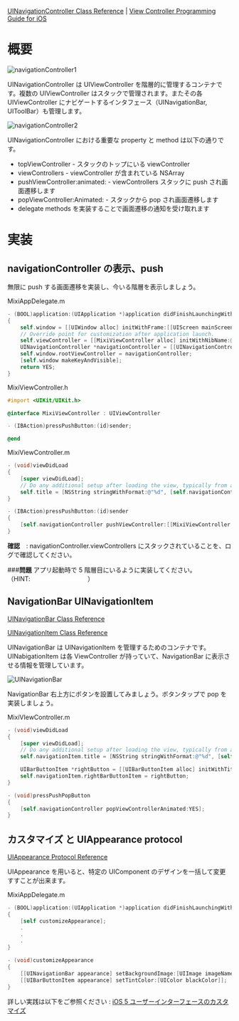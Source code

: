 [UINavigationController Class Reference](http://developer.apple.com/library/ios/#documentation/uikit/reference/UINavigationController_Class/Reference/Reference.html) | [View Controller Programming Guide for iOS](http://developer.apple.com/library/ios/featuredarticles/ViewControllerPGforiPhoneOS/ViewControllerPGforiOS.pdf)

# 概要

![navigationController1](https://raw.github.com/mixi-inc/iOSTraining/master/Doc/Images/2.1/navigationController1.png)

UINavigationController は UIViewController を階層的に管理するコンテナです。複数の UIViewController はスタックで管理されます。またその各 UIViewController にナビゲートするインタフェース（UINavigationBar, UIToolBar）も管理します。

![navigationController2](https://raw.github.com/mixi-inc/iOSTraining/master/Doc/Images/2.1/navigationCOntroller2.png)

UINavigationController における重要な property と method は以下の通りです。

- topViewController - スタックのトップにいる viewController
- viewControllers - viewController が含まれている NSArray
- pushViewController:animated: - viewControllers スタックに push され画面遷移します
- popViewController:Animated: - スタックから pop され画面遷移します
- delegate methods を実装することで画面遷移の通知を受け取れます

# 実装
## navigationController の表示、push

無限に push する画面遷移を実装し、今いる階層を表示しましょう。

MixiAppDelegate.m
```objective-c
- (BOOL)application:(UIApplication *)application didFinishLaunchingWithOptions:(NSDictionary *)launchOptions
{
    self.window = [[UIWindow alloc] initWithFrame:[[UIScreen mainScreen] bounds]];
    // Override point for customization after application launch.
    self.viewController = [[MixiViewController alloc] initWithNibName:@"MixiViewController" bundle:nil];
    UINavigationController *navigationController = [[UINavigationController alloc] initWithRootViewController:_viewController];
    self.window.rootViewController = navigationController;
    [self.window makeKeyAndVisible];
    return YES;
}
```

MixiViewController.h
```objective-c
#import <UIKit/UIKit.h>

@interface MixiViewController : UIViewController

- (IBAction)pressPushButton:(id)sender;

@end
```

MixiViewController.m
```objective-c
- (void)viewDidLoad
{
    [super viewDidLoad];
	// Do any additional setup after loading the view, typically from a nib.
    self.title = [NSString stringWithFormat:@"%d", [self.navigationController.viewControllers count]];
}

- (IBAction)pressPushButton:(id)sender
{
    [self.navigationController pushViewController:[[MixiViewController alloc] init] animated:YES];
}
```

**確認**　: navigationController.viewControllers にスタックされていることを、ログで確認してください。

###**問題**
アプリ起動時で 5 階層目にいるように実装してください。
（HINT:<font color="#ffffff">setViewControllers:</font>）

## NavigationBar UINavigationItem
[UINavigationBar Class Reference](http://developer.apple.com/library/ios/#documentation/uikit/reference/UINavigationBar_Class/Reference/UINavigationBar.html)

[UINavigationItem Class Reference](http://developer.apple.com/library/ios/#documentation/uikit/reference/UINavigationItem_Class/Reference/UINavigationItem.html)

UINavigationBar は UINavigationItem を管理するためのコンテナです。UINabigationItem は各 ViewController が持っていて、NavigationBar に表示させる情報を管理しています。

![UINavigationBar](https://raw.github.com/mixi-inc/iOSTraining/master/Doc/Images/2.1/UINavigationBar.png)

NavigationBar 右上方にボタンを設置してみましょう。ボタンタップで pop を実装しましょう。

MixiVIewController.m
```objective-c
- (void)viewDidLoad
{
    [super viewDidLoad];
	// Do any additional setup after loading the view, typically from a nib.
    self.navigationItem.title = [NSString stringWithFormat:@"%d", [self.navigationController.viewControllers count]];

    UIBarButtonItem *rightButton = [[UIBarButtonItem alloc] initWithTitle:@"pop" style:UIBarButtonItemStylePlain target:self action:nil];
    self.navigationItem.rightBarButtonItem = rightButton;
}

- (void)pressPushPopButton
{
    [self.navigationController popViewControllerAnimated:YES];
}
```

## カスタマイズ と UIAppearance protocol
[UIAppearance Protocol Reference](http://developer.apple.com/library/ios/#documentation/uikit/reference/UIAppearance_Protocol/Reference/Reference.html)

UIAppearance を用いると、特定の UIComponent のデザインを一括して変更すすことが出来ます。

MixiAppDelegate.m
```objective-c
- (BOOL)application:(UIApplication *)application didFinishLaunchingWithOptions:(NSDictionary *)launchOptions
{
    [self customizeAppearance];
    .
    .
    .
}

- (void)customizeAppearance
{
    [[UINavigationBar appearance] setBackgroundImage:[UIImage imageNamed:@"customNavBarImage1"] forBarMetrics:UIBarMetricsDefault];
    [[UIBarButtonItem appearance] setTintColor:[UIColor blackColor]];
}
```


詳しい実践は以下をご参照ください : [iOS 5 ユーザーインターフェースのカスタマイズ](http://www.raywenderlich.com/ja/25891/ios-5-%E3%83%A6%E3%83%BC%E3%82%B6%E3%83%BC%E3%82%A4%E3%83%B3%E3%82%BF%E3%83%BC%E3%83%95%E3%82%A7%E3%83%BC%E3%82%B9%E3%81%AE%E3%82%AB%E3%82%B9%E3%82%BF%E3%83%9E%E3%82%A4%E3%82%BA)